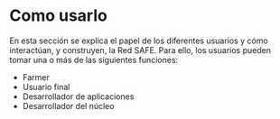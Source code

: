 # Como usarlo

En esta sección se explica el papel de los diferentes usuarios y cómo interactúan, y construyen, la Red SAFE. Para ello, los usuarios pueden tomar una o más de las siguientes funciones:

* Farmer
* Usuario final
* Desarrollador de aplicaciones
* Desarrollador del núcleo


